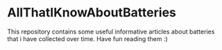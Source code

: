 # AllThatIKnowAboutBatteries
This repository contains some useful informative articles about batteries that i have collected over time. Have fun reading them :)
